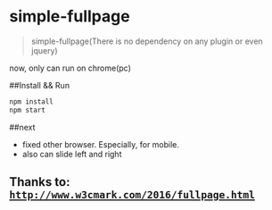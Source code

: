 # simple-fullpage

>simple-fullpage(There is no dependency on any plugin or even jquery)

now, only can run on chrome(pc)

##Install && Run

```sh
npm install
npm start
```

##next

- fixed other browser. Especially, for mobile.
- also can slide left and right

## Thanks to: [`http://www.w3cmark.com/2016/fullpage.html`](http://www.w3cmark.com/2016/fullpage.html)